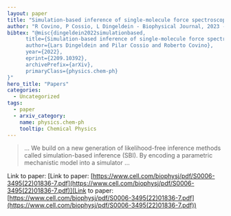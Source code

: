```yaml
---
layout: paper
title: "Simulation-based inference of single-molecule force spectroscopy"
author: "R Covino, P Cossio, L Dingeldein - Biophysical Journal, 2023 - cell.com"
bibtex: "@misc{dingeldein2022simulationbased,
      title={Simulation-based inference of single-molecule force spectroscopy}, 
      author={Lars Dingeldein and Pilar Cossio and Roberto Covino},
      year={2022},
      eprint={2209.10392},
      archivePrefix={arXiv},
      primaryClass={physics.chem-ph}
}"
hero_title: "Papers"
categories:
  - Uncategorized
tags:
  - paper
  - arxiv_category:
    name: physics.chem-ph
    tooltip: Chemical Physics
---
```

>… We build on a new generation of likelihood-free inference methods called simulation-based inference (SBI). By encoding a parametric mechanistic model into a simulator …

Link to paper: [Link to paper: [https://www.cell.com/biophysj/pdf/S0006-3495(22)01836-7.pdf](https://www.cell.com/biophysj/pdf/S0006-3495(22)01836-7.pdf)](Link to paper: [https://www.cell.com/biophysj/pdf/S0006-3495(22)01836-7.pdf](https://www.cell.com/biophysj/pdf/S0006-3495(22)01836-7.pdf))


